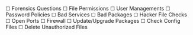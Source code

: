 ☐ Forensics Questions
☐ File Permissions
☐ User Managements
☐ Password Policies
☐ Bad Services
☐ Bad Packages
☐ Hacker File Checks
☐ Open Ports
☐ Firewall
☐ Update/Upgrade Packages
☐ Check Config Files
☐ Delete Unauthorized Files
